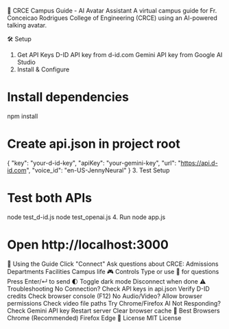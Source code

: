 🎥 CRCE Campus Guide - AI Avatar Assistant
A virtual campus guide for Fr. Conceicao Rodrigues College of Engineering (CRCE) using an AI-powered talking avatar.

🛠️ Setup
1. Get API Keys
D-ID API key from d-id.com
Gemini API key from Google AI Studio
2. Install & Configure
# Install dependencies
npm install

# Create api.json in project root
{
  "key": "your-d-id-key",
  "apiKey": "your-gemini-key",
  "url": "https://api.d-id.com",
  "voice_id": "en-US-JennyNeural"
}
3. Test Setup
# Test both APIs
node test_d-id.js
node test_openai.js
4. Run
node app.js
# Open http://localhost:3000
💬 Using the Guide
Click "Connect"
Ask questions about CRCE:
Admissions
Departments
Facilities
Campus life
🎮 Controls
Type or use 🎤 for questions
Press Enter/↵ to send
🌓 Toggle dark mode
Disconnect when done
⚠️ Troubleshooting
No Connection?
Check API keys in api.json
Verify D-ID credits
Check browser console (F12)
No Audio/Video?
Allow browser permissions
Check video file paths
Try Chrome/Firefox
AI Not Responding?
Check Gemini API key
Restart server
Clear browser cache
📱 Best Browsers
Chrome (Recommended)
Firefox
Edge
📄 License
MIT License

